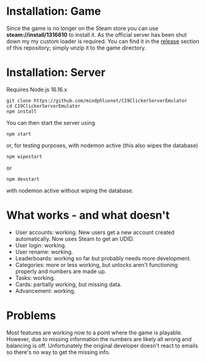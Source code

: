 # Installation: Game

Since the game is no longer on the Steam store you can use 
**steam://install/1316610** to install it. As the official server has been shut down my
my custom loader is required. You can find it in the [release](https://github.com/mindphluxnet/C19ClickerServerEmulator/releases/tag/release) section of this repository; 
simply unzip it to the game directory.

# Installation: Server

Requires Node.js 16.16.x

``` 
git clone https://github.com/mindphluxnet/C19ClickerServerEmulator
cd C19ClickerServerEmulator
npm install
```

You can then start the server using

```
npm start
```

or, for testing purposes, with nodemon active (this also wipes the database)

```
npm wipestart
```

or 

```
npm devstart
```

with nodemon active without wiping the database.

# What works - and what doesn't

* User accounts: working. New users get a new account created automatically. Now uses Steam to get an UDID.
* User login: working.
* User rename: working.
* Leaderboards: working so far but probably needs more development.
* Categories: more or less working, but unlocks aren't functioning properly and numbers are made up.
* Tasks: working.
* Cards: partially working, but missing data.
* Advancement: working.

# Problems

Most features are working now to a point where the game is playable. However, due to missing information the numbers
are likely all wrong and balancing is off. Unfortunately the original developer doesn't react to emails so there's no
way to get the missing info.
